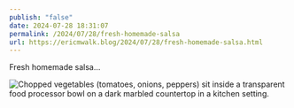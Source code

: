 ```yaml
---
publish: "false"
date: 2024-07-28 18:31:07
permalink: /2024/07/28/fresh-homemade-salsa
url: https://ericmwalk.blog/2024/07/28/fresh-homemade-salsa.html
---
```


Fresh homemade salsa…

![Chopped vegetables (tomatoes, onions, peppers) sit inside a transparent food processor bowl on a dark marbled countertop in a kitchen setting.](https://ericmwalk.blog/uploads/2024/img-1137.jpeg)